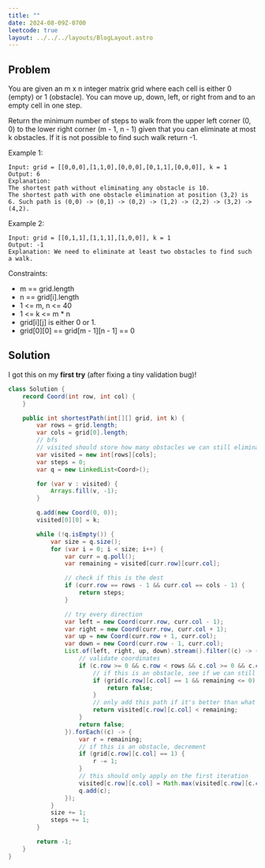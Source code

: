 ```yaml
---
title: ""
date: 2024-08-09Z-0700
leetcode: true
layout: ../../../layouts/BlogLayout.astro
---
```


## Problem

You are given an m x n integer matrix grid where each cell is either 0 (empty) or 1 (obstacle). You can move up, down, left, or right from and to an empty cell in one step.

Return the minimum number of steps to walk from the upper left corner (0, 0) to the lower right corner (m - 1, n - 1) given that you can eliminate at most k obstacles. If it is not possible to find such walk return -1.

Example 1:

```text
Input: grid = [[0,0,0],[1,1,0],[0,0,0],[0,1,1],[0,0,0]], k = 1
Output: 6
Explanation:
The shortest path without eliminating any obstacle is 10.
The shortest path with one obstacle elimination at position (3,2) is 6. Such path is (0,0) -> (0,1) -> (0,2) -> (1,2) -> (2,2) -> (3,2) -> (4,2).
```

Example 2:

```text
Input: grid = [[0,1,1],[1,1,1],[1,0,0]], k = 1
Output: -1
Explanation: We need to eliminate at least two obstacles to find such a walk.
```

Constraints:

- m == grid.length
- n == grid[i].length
- 1 <= m, n <= 40
- 1 <= k <= m \* n
- grid\[i][j] is either 0 or 1.
- grid\[0][0] == grid\[m - 1][n - 1] == 0

## Solution

I got this on my **first try** (after fixing a tiny validation bug)!

```java
class Solution {
    record Coord(int row, int col) {
    }

    public int shortestPath(int[][] grid, int k) {
        var rows = grid.length;
        var cols = grid[0].length;
        // bfs
        // visited should store how many obstacles we can still eliminate
        var visited = new int[rows][cols];
        var steps = 0;
        var q = new LinkedList<Coord>();

        for (var v : visited) {
            Arrays.fill(v, -1);
        }

        q.add(new Coord(0, 0));
        visited[0][0] = k;

        while (!q.isEmpty()) {
            var size = q.size();
            for (var i = 0; i < size; i++) {
                var curr = q.poll();
                var remaining = visited[curr.row][curr.col];

                // check if this is the dest
                if (curr.row == rows - 1 && curr.col == cols - 1) {
                    return steps;
                }

                // try every direction
                var left = new Coord(curr.row, curr.col - 1);
                var right = new Coord(curr.row, curr.col + 1);
                var up = new Coord(curr.row + 1, curr.col);
                var down = new Coord(curr.row - 1, curr.col);
                List.of(left, right, up, down).stream().filter((c) -> {
                    // validate coordinates
                    if (c.row >= 0 && c.row < rows && c.col >= 0 && c.col < cols) {
                        // if this is an obstacle, see if we can still go over more
                        if (grid[c.row][c.col] == 1 && remaining <= 0) {
                            return false;
                        }
                        // only add this path if it's better than what we've seen before
                        return visited[c.row][c.col] < remaining;
                    }
                    return false;
                }).forEach((c) -> {
                    var r = remaining;
                    // if this is an obstacle, decrement
                    if (grid[c.row][c.col] == 1) {
                        r -= 1;
                    }
                    // this should only apply on the first iteration
                    visited[c.row][c.col] = Math.max(visited[c.row][c.col], r);
                    q.add(c);
                });
            }
            size += 1;
            steps += 1;
        }

        return -1;
    }
}
```

